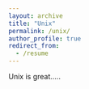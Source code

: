 ```yaml
---
layout: archive
title: "Unix"
permalink: /unix/
author_profile: true
redirect_from:
  - /resume
---
```


Unix is great.....